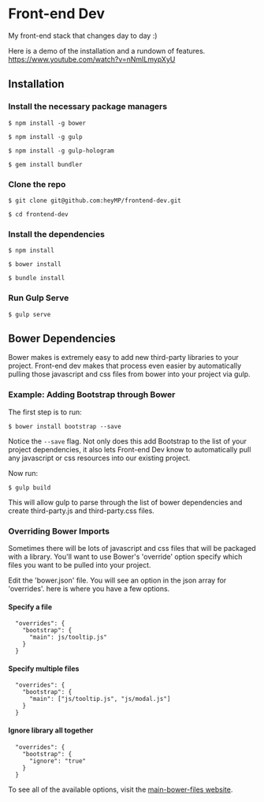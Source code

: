 # Front-end Dev
My front-end stack that changes day to day :)

Here is a demo of the installation and a rundown of features. https://www.youtube.com/watch?v=nNmILmypXyU

## Installation

### Install the necessary package managers

``$ npm install -g bower``

``$ npm install -g gulp``

``$ npm install -g gulp-hologram``

``$ gem install bundler``

### Clone the repo

``$ git clone git@github.com:heyMP/frontend-dev.git``

``$ cd frontend-dev``

### Install the dependencies

``$ npm install``

``$ bower install``

``$ bundle install``

### Run Gulp Serve
``$ gulp serve``

## Bower Dependencies

Bower makes is extremely easy to add new third-party libraries to your project.  Front-end dev makes that process even easier by automatically pulling those javascript and css files from bower into your project via gulp.

### Example: Adding Bootstrap through Bower

The first step is to run:

```$ bower install bootstrap --save```

Notice the ``--save`` flag.  Not only does this add Bootstrap to the list of your
project dependencies, it also lets Front-end Dev know to automatically pull any
javascript or css resources into our existing project.

Now run:

```$ gulp build```

This will allow gulp to parse through the list of bower dependencies and create
third-party.js and third-party.css files.

### Overriding Bower Imports

Sometimes there will be lots of javascript and css files that will be packaged
with a library.  You'll want to use Bower's 'override' option specify which files
you want to be pulled into your project.

Edit the 'bower.json' file. You will see an option in the json array for 'overrides'.
here is where you have a few options.

#### Specify a file

```
  "overrides": {
    "bootstrap": {
      "main": js/tooltip.js"
    }
  }
```

#### Specify multiple files

```
  "overrides": {
    "bootstrap": {
      "main": ["js/tooltip.js", "js/modal.js"]
    }
  }
```

#### Ignore library all together

```
  "overrides": {
    "bootstrap": {
      "ignore": "true"
    }
  }
```

To see all of the available options, visit the [main-bower-files website](https://github.com/ck86/main-bower-files#overrides-options).
